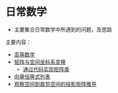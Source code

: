 # 日常数学
  * 主要集合日常数学中所遇到的问题，及思路

主要内容：

  * [高等数学](./advanced_mathematics/README.md)
  * [矩阵与空间坐标系变换](./matrix_and_scs_transformation/README.md)
    * [通过代码实现矩阵类](./matrix_and_scs_transformation/matrix_py_impl.md)
  * [向量恒等式列表](./vector_identity_list.md)
  * [观察空间到裁剪空间的投影矩阵推导](./model_2_clip_projection_matrix/README.md)
